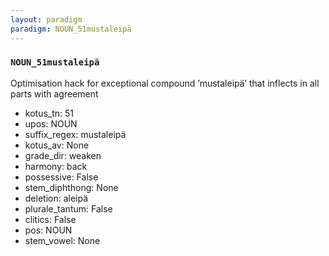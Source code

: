 ```yaml
---
layout: paradigm
paradigm: NOUN_51mustaleipä
---
```

### ` NOUN_51mustaleipä `

Optimisation hack for exceptional compound ’mustaleipä’ that inflects in all parts with agreement
* kotus_tn: 51
* upos: NOUN
* suffix_regex: mustaleipä
* kotus_av: None
* grade_dir: weaken
* harmony: back
* possessive: False
* stem_diphthong: None
* deletion: aleipä
* plurale_tantum: False
* clitics: False
* pos: NOUN
* stem_vowel: None
